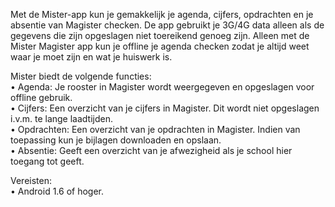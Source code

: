 Met de Mister-app kun je gemakkelijk je agenda, cijfers, opdrachten en je absentie van Magister checken. De app gebruikt je 3G/4G data alleen als de gegevens die zijn opgeslagen niet toereikend genoeg zijn. Alleen met de Mister Magister app kun je offline je agenda checken zodat je altijd weet waar je moet zijn en wat je huiswerk is.

Mister biedt de volgende functies:  
• Agenda: Je rooster in Magister wordt weergegeven en opgeslagen voor offline gebruik.  
• Cijfers: Een overzicht van je cijfers in Magister. Dit wordt niet opgeslagen i.v.m. te lange laadtijden.  
• Opdrachten: Een overzicht van je opdrachten in Magister. Indien van toepassing kun je bijlagen downloaden en opslaan.  
• Absentie: Geeft een overzicht van je afwezigheid als je school hier toegang tot geeft.  

Vereisten:  
• Android 1.6 of hoger.  
